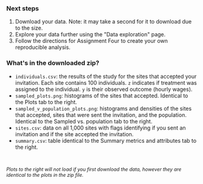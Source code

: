 ### Next steps

1. Download your data. Note: it may take a second for it to download due to the size.
2. Explore your data further using the "Data exploration" page.
3. Follow the directions for Assignment Four to create your own reproducible analysis.

### What's in the downloaded zip?
- `individuals.csv`: the results of the study for the sites that accepted your invitation. Each site contains 100 individuals.  `z` indicates if treatment was assigned to the individual. `y` is their observed outcome (hourly wages).
- `sampled_plots.png`: histograms of the sites that accepted. Identical to the Plots tab to the right.
- `sampled_v_population_plots.png`: histograms and densities of the sites that accepted, sites that were sent the invitation, and the population. Identical to the Sampled vs. population tab to the right.
- `sites.csv`: data on all 1,000 sites with flags identifying if you sent an invitation and if the site accepted the invitation.
- `summary.csv`: table identical to the Summary metrics and attributes tab to the right.

<br>

<p style="font-style: italic;  font-size: 0.9em">
Plots to the right will not load if you first download the data, however they are identical to the plots in the zip file.
</p>
